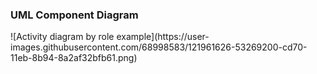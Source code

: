 <h3>UML Component Diagram</h3>
![Activity diagram by role example](https://user-images.githubusercontent.com/68998583/121961626-53269200-cd70-11eb-8b94-8a2af32bfb61.png)
